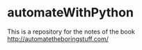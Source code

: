 # automateWithPython
This is a repository for the notes of the book http://automatetheboringstuff.com/
